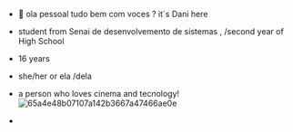 - 👋 ola pessoal tudo bem com voces ? it´s Dani here
- student from Senai de desenvolvemento de sistemas , /second year of High School
- 16 years
- she/her  or ela /dela
- a person who loves cinema and tecnology! ![65a4e48b07107a142b3667a47466ae0e](https://github.com/user-attachments/assets/3080d4b5-0e87-4c57-b566-6400da6c8752)

-   
